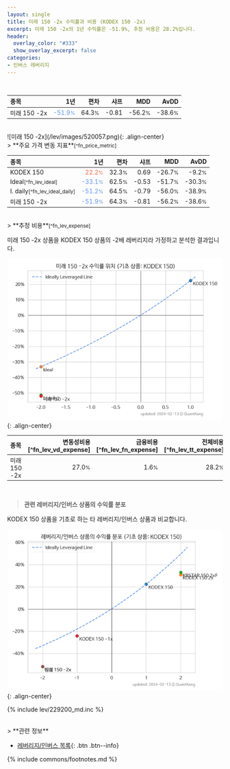 ```yaml
---
layout: single
title: 미래 150 -2x 수익률과 비용 (KODEX 150 -2x)
excerpt: 미래 150 -2x의 1년 수익률은 -51.9%, 추정 비용은 28.2%입니다.
header:
  overlay_color: "#333"
  show_overlay_excerpt: false
categories:
- 인버스 레버리지
---
```


<br>

| **종목** | **1년** | **편차** | **샤프** | **MDD** | **AvDD** |
| :------------ | ------: | -----------: | -------: | ------: | -------: |
| 미래 150 -2x | <span style="color: cornflowerblue">-51.9<small>%</small></span> | 64.3<small>%</small> | -0.81 | -56.2<small>%</small> | -38.6<small>%</small> |

<!-- more -->

<br>
![미래 150 -2x](/lev/images/520057.png){: .align-center}

<br>
> **주요 가격 변동 지표**<small>[^fn_price_metric]</small>



| **종목** | **1년** | **편차** | **샤프** | **MDD** | **AvDD** |
| :------------ | ------: | -----------: | -------: | ------: | -------: |
| KODEX 150 | <span style="color: tomato">22.2<small>%</small></span> | 32.3<small>%</small> | 0.69 | -26.7<small>%</small> | -9.2<small>%</small> |
| Ideal<small>[^fn_lev_ideal]</small> | <span style="color: cornflowerblue">-33.1<small>%</small></span> | 62.5<small>%</small> | -0.53 | -51.7<small>%</small> | -30.3<small>%</small> |
| I. daily<small>[^fn_lev_ideal_daily]</small> | <span style="color: cornflowerblue">-51.2<small>%</small></span> | 64.5<small>%</small> | -0.79 | -56.0<small>%</small> | -38.9<small>%</small> |
| 미래 150 -2x | <span style="color: cornflowerblue">-51.9<small>%</small></span> | 64.3<small>%</small> | -0.81 | -56.2<small>%</small> | -38.6<small>%</small> |

<br>
> **추정 비용**<small>[^fn_lev_expense]</small><a id="expense"></a>

미래 150 -2x 상품을 KODEX 150 상품의 -2배 레버리지라 가정하고 분석한 결과입니다.

![미래 150 -2x](/lev/images/520057_ideal.png){: .align-center}

| **종목** | **변동성비용**[^fn_lev_vd_expense] | **금융비용**[^fn_lev_fn_expense] | **전체비용**[^fn_lev_tt_expense] |
| :------------ | ------: | -----------: | -------: |
| 미래 150 -2x | 27.0<small>%</small> | 1.6<small>%</small> | 28.2<small>%</small> |

<br>

> **관련 레버리지/인버스 상품의 수익률 분포**

KODEX 150 상품을 기초로 하는 타 레버리지/인버스 상품과 비교합니다.

![KODEX 150](/lev/images/229200_ideal.png){: .align-center}

{% include lev/229200_md.inc %}

<br>
> **관련 정보**

- [레버리지/인버스 목록](/lev/){: .btn .btn--info}

{% include commons/footnotes.md %}